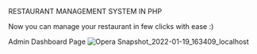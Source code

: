 RESTAURANT MANAGEMENT SYSTEM IN PHP

Now you can manage your restaurant in few clicks with ease :)

Admin Dashboard Page
![Opera Snapshot_2022-01-19_163409_localhost](https://user-images.githubusercontent.com/76054224/155990408-a9ac5e6a-6712-4d03-a95b-53ee34a9a9cf.png)
